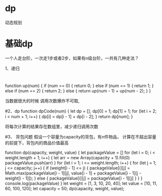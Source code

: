 # dp
动态规划


# 基础dp

一个人走台阶，一次走1步或者2步，如果有n级台阶，一共有几种走法？

1、递归
#
function up(num) {
    if (num == 0) {
       return 0;
    } else if (num == 1) {
        return 1;
    } else if (num == 2) {
        return 2;
    } else {
        return up(num - 1) + up(num - 2);
    }
}

当数据很大的时候 调用次数爆炸不可取,

#2、dp
function dpCode(num) {
    let dp = [];
    dp[0] = 1;
    dp[1] = 1;
    for (let i = 2; i < num + 1; i++) {
        dp[i] = dp[i - 1] + dp[i - 2];
    }
    return dp[num];
}

将每次计算的结果存在数组里，减少递归调用次数



#3、 背包问题 假设一个容量为capacity的背包，有n件物品， 计算在不超出容量的前提下，背包内的商品价值最高

function dp(capacity, weight, value) {
    let packageValue = []
    for (let i = 0; i < weight.length + 1; i++) {
        let arr = new Array(capacity + 1).fill(0)
        packageValue.push(arr)
    }
    for (let i = 1; i <= weight.length; i++) {
        for (let j = 1; j <= capacity; j++) {
            if (weight[i - 1] <= j) {
                packageValue[i][j] = Math.max(packageValue[i - 1][j], value[i - 1] + packageValue[i - 1][j - weight[i - 1]]);
            } else {
                packageValue[i][j] = packageValue[i - 1][j]
            }
        }
    }
    console.log(packageValue)
}
let weight = [1, 3, 10, 20, 40];
let value = [10, 11, 60, 100, 120];
let capacity = 50;
dp(capacity, weight, value);


